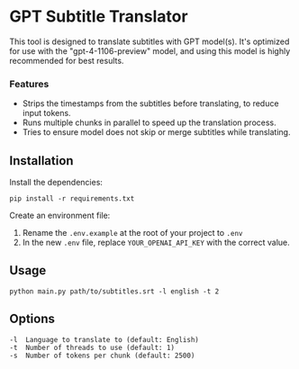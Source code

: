 # GPT Subtitle Translator

This tool is designed to translate subtitles with GPT model(s). It's optimized for use with the "gpt-4-1106-preview" model, and using this model is highly recommended for best results.
### Features
- Strips the timestamps from the subtitles before translating, to reduce input tokens.
- Runs multiple chunks in parallel to speed up the translation process.
- Tries to ensure model does not skip or merge subtitles while translating.

## Installation

Install the dependencies:

```
pip install -r requirements.txt
```

Create an environment file:
1. Rename the `.env.example` at the root of your project to `.env`
2. In the new `.env` file, replace `YOUR_OPENAI_API_KEY` with the correct value.

## Usage

```
python main.py path/to/subtitles.srt -l english -t 2
```

## Options

```
-l  Language to translate to (default: English)
-t  Number of threads to use (default: 1)  
-s  Number of tokens per chunk (default: 2500)                    
```
